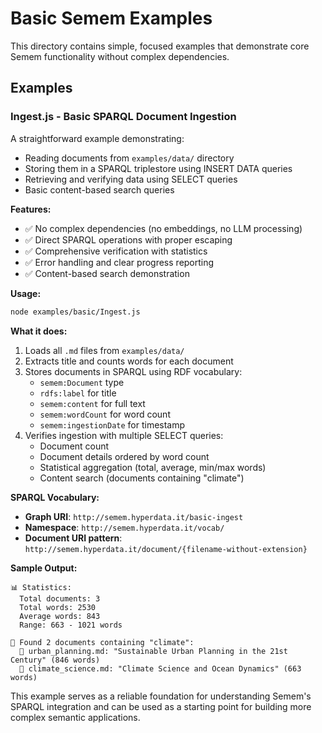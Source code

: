 # Basic Semem Examples

This directory contains simple, focused examples that demonstrate core Semem functionality without complex dependencies.

## Examples

### Ingest.js - Basic SPARQL Document Ingestion

A straightforward example demonstrating:
- Reading documents from `examples/data/` directory
- Storing them in a SPARQL triplestore using INSERT DATA queries
- Retrieving and verifying data using SELECT queries
- Basic content-based search queries

**Features:**
- ✅ No complex dependencies (no embeddings, no LLM processing)
- ✅ Direct SPARQL operations with proper escaping
- ✅ Comprehensive verification with statistics
- ✅ Error handling and clear progress reporting
- ✅ Content-based search demonstration

**Usage:**
```bash
node examples/basic/Ingest.js
```

**What it does:**
1. Loads all `.md` files from `examples/data/`
2. Extracts title and counts words for each document
3. Stores documents in SPARQL using RDF vocabulary:
   - `semem:Document` type
   - `rdfs:label` for title
   - `semem:content` for full text
   - `semem:wordCount` for word count
   - `semem:ingestionDate` for timestamp
4. Verifies ingestion with multiple SELECT queries:
   - Document count
   - Document details ordered by word count
   - Statistical aggregation (total, average, min/max words)
   - Content search (documents containing "climate")

**SPARQL Vocabulary:**
- **Graph URI**: `http://semem.hyperdata.it/basic-ingest`
- **Namespace**: `http://semem.hyperdata.it/vocab/`
- **Document URI pattern**: `http://semem.hyperdata.it/document/{filename-without-extension}`

**Sample Output:**
```
📊 Statistics:
  Total documents: 3
  Total words: 2530  
  Average words: 843
  Range: 663 - 1021 words

🔎 Found 2 documents containing "climate":
  🔹 urban_planning.md: "Sustainable Urban Planning in the 21st Century" (846 words)
  🔹 climate_science.md: "Climate Science and Ocean Dynamics" (663 words)
```

This example serves as a reliable foundation for understanding Semem's SPARQL integration and can be used as a starting point for building more complex semantic applications.